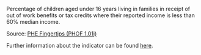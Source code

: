 Percentage of children aged under 16 years living in families in receipt of out of work benefits or tax credits where their reported income is less than 60% median income.

Source: [PHE Fingertips (PHOF 1.01i)](https://fingertips.phe.org.uk/profile/public-health-outcomes-framework)

Further information about the indicator can be found [here](https://fingertips.phe.org.uk/search/10101).

